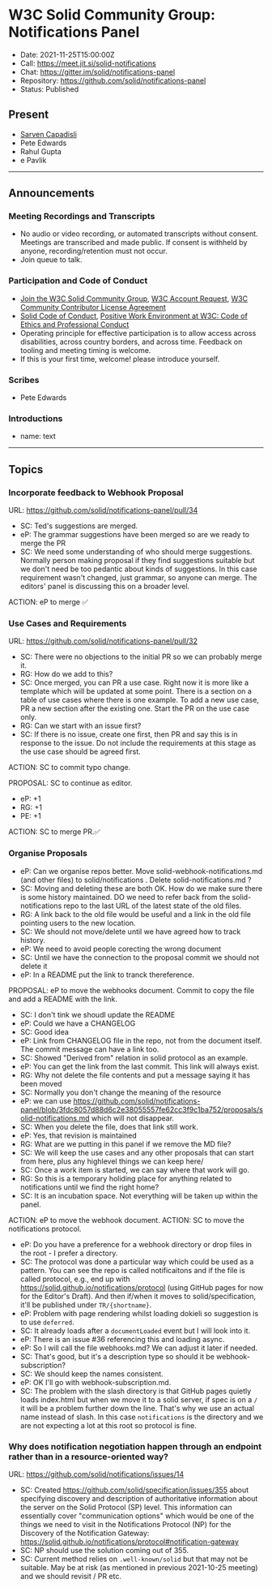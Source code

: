 # W3C Solid Community Group: Notifications Panel

* Date: 2021-11-25T15:00:00Z
* Call: https://meet.jit.si/solid-notifications
* Chat: https://gitter.im/solid/notifications-panel
* Repository: https://github.com/solid/notifications-panel
* Status: Published

## Present
* [Sarven Capadisli](https://csarven.ca/#i)
* Pete Edwards
* Rahul Gupta
* e Pavlik

---

## Announcements

### Meeting Recordings and Transcripts
* No audio or video recording, or automated transcripts without consent. Meetings are transcribed and made public. If consent is withheld by anyone, recording/retention must not occur.
* Join queue to talk.


### Participation and Code of Conduct
* [Join the W3C Solid Community Group](https://www.w3.org/community/solid/join), [W3C Account Request](http://www.w3.org/accounts/request), [W3C Community Contributor License Agreement](https://www.w3.org/community/about/agreements/cla/)
* [Solid Code of Conduct](https://github.com/solid/process/blob/main/code-of-conduct.md), [Positive Work Environment at W3C: Code of Ethics and Professional Conduct](https://www.w3.org/Consortium/cepc/)
* Operating principle for effective participation is to allow access across disabilities, across country borders, and across time. Feedback on tooling and meeting timing is welcome.
* If this is your first time, welcome! please introduce yourself.


### Scribes
* Pete Edwards

### Introductions
* name: text

---

## Topics

### Incorporate feedback to Webhook Proposal
URL: https://github.com/solid/notifications-panel/pull/34

* SC: Ted's suggestions are merged.
* eP: The grammar suggestions have been merged so are we ready to merge the PR
* SC: We need some understanding of who should merge suggestions. Normally person making proposal if they find suggestions suitable but we don't need be too pedantic about kinds of suggestions. In this case requirement wasn't changed, just grammar, so anyone can merge. The editors' panel is discussing this on a broader level.

ACTION: eP to merge ✅

### Use Cases and Requirements
URL: https://github.com/solid/notifications-panel/pull/32
* SC: There were no objections to the initial PR so we can probably merge it.
* RG: How do we add to this?
* SC: Once merged, you can PR a use case. Right now it is more like a template which will be updated at some point. There is a section on a table of use cases where there is one example. To add a new use case, PR a new section after the existing one. Start the PR on the use case only.
* RG: Can we start with an issue first?
* SC: If there is no issue, create one first, then PR and say this is in response to the issue. Do not include the requirements at this stage as the use case should be agreed first.

ACTION: SC to commit typo change.

PROPOSAL: SC to continue as editor.

* eP: +1
* RG: +1
* PE: +1

ACTION: SC to merge PR.✅


### Organise Proposals
* eP: Can we organise repos better. Move solid-webhook-notifications.md (and other files) to solid/notifications . Delete solid-notifications.md ?
* SC:  Moving and deleting these are both OK. How do we make sure there is some history maintained. DO we need to refer back from the solid-notifications repo to the last URL of the latest state of the old files.
* RG: A link back to the old file would be useful and a link in the old file pointing users to the new location.
* SC: We should not move/delete until we have agreed how to track history.
* eP: We need to avoid people corecting the wrong document
* SC: Until we have the connection to the proposal commit we should not delete it
* eP: In a README put the link to tranck thereference.

PROPOSAL: eP to move the webhooks document. Commit to copy the file and add a README with the link.

* SC: I don't tink we shoudl update the README
* eP: Could we have a CHANGELOG
* SC: Good idea
* eP: Link from CHANGELOG file in the repo, not from the document itself. The commit message can have a link too.
* SC: Showed "Derived from" relation in solid protocol as an example.
* eP: You can get the link from the last commit. This link will always exist.
* RG: Why not delete the file contents and put a message saying it has been moved
* SC: Normally you don't change the meaning of the resource
* eP: we can use https://github.com/solid/notifications-panel/blob/3fdc8057d88d6c2e38055557fe62cc3f9c1ba752/proposals/solid-notifications.md which will not disappear.
* SC: When you delete the file, does that link still work.
* eP: Yes, that revision is maintained
* RG: What are we putting in this panel if we remove the MD file?
* SC: We will keep the use cases and any other proposals that can start from here, plus any highlevel things we can keep here/
* SC: Once a work item is started, we can say where that work will go.
* RG: So this is a temporary holiding place for anything related to notifications until we find the right home?
* SC: It is an incubation space. Not everything will be taken up within the panel.

ACTION: eP to move the webhook document.
ACTION: SC to move the notifications protocol.

* eP: Do you have a preference for a webhook directory or drop files in the root - I prefer a directory.
* SC: The protocol was done a particular way which could be used as a pattern. You can see the repo is called notificaitons and if the file is called protocol, e.g., end up with https://solid.github.io/notifications/protocol (using GitHub pages for now for the Editor's Draft). And then if/when it moves to solid/specification, it'll be published under `TR/{shortname}`.
* eP: Problem with page rendering whilst loading dokieli so suggestion is to use `deferred`.
* SC: It already loads after a `documentLoaded` event but I will look into it.
* eP: There is an issue #36 referencing this and loading async.
* eP: So I will call the file webhooks.md? We can adjust it later if needed.
* SC: That's good, but it's a description type so should it be webhook-subscription?
* SC: We should keep the names consistent.
* eP: OK I'll go with webhook-subscription.md.
* SC: The problem with the slash directory is that GitHub pages quietly loads index.html but when we move it to a solid server, if spec is on a `/` it will be a problem further down the line. That's why we use an actual name instead of slash. In this case `notifications` is the directory and we are not expecting a lot at this root so protocol is fine.


### Why does notification negotiation happen through an endpoint rather than in a resource-oriented way?
URL: https://github.com/solid/notifications/issues/14

* SC: Created https://github.com/solid/specification/issues/355 about specifying discovery and description of authoritative information about the server on the Solid Protocol (SP) level. This information can essentially cover "communication options" which would be one of the things we need to visit in the Notifications Protocol (NP) for the Discovery of the Notification Gateway: https://solid.github.io/notifications/protocol#notification-gateway
* SC: NP should use the solution coming out of 355.
* SC: Current method relies on `.well-known/solid` but that may not be suitable. May be at risk (as mentioned in previous 2021-10-25 meeting) and we should revisit / PR etc.
